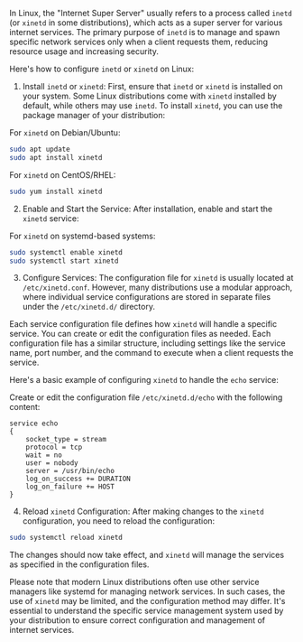 In Linux, the "Internet Super Server" usually refers to a process called `inetd` (or `xinetd` in some distributions), which acts as a super server for various internet services. The primary purpose of `inetd` is to manage and spawn specific network services only when a client requests them, reducing resource usage and increasing security.

Here's how to configure `inetd` or `xinetd` on Linux:

1. Install `inetd` or `xinetd`:
First, ensure that `inetd` or `xinetd` is installed on your system. Some Linux distributions come with `xinetd` installed by default, while others may use `inetd`. To install `xinetd`, you can use the package manager of your distribution:

For `xinetd` on Debian/Ubuntu:
```bash
sudo apt update
sudo apt install xinetd
```

For `xinetd` on CentOS/RHEL:
```bash
sudo yum install xinetd
```

2. Enable and Start the Service:
After installation, enable and start the `xinetd` service:

For `xinetd` on systemd-based systems:
```bash
sudo systemctl enable xinetd
sudo systemctl start xinetd
```

3. Configure Services:
The configuration file for `xinetd` is usually located at `/etc/xinetd.conf`. However, many distributions use a modular approach, where individual service configurations are stored in separate files under the `/etc/xinetd.d/` directory.

Each service configuration file defines how `xinetd` will handle a specific service. You can create or edit the configuration files as needed. Each configuration file has a similar structure, including settings like the service name, port number, and the command to execute when a client requests the service.

Here's a basic example of configuring `xinetd` to handle the `echo` service:

Create or edit the configuration file `/etc/xinetd.d/echo` with the following content:

```plaintext
service echo
{
    socket_type = stream
    protocol = tcp
    wait = no
    user = nobody
    server = /usr/bin/echo
    log_on_success += DURATION
    log_on_failure += HOST
}
```

4. Reload `xinetd` Configuration:
After making changes to the `xinetd` configuration, you need to reload the configuration:

```bash
sudo systemctl reload xinetd
```

The changes should now take effect, and `xinetd` will manage the services as specified in the configuration files.

Please note that modern Linux distributions often use other service managers like systemd for managing network services. In such cases, the use of `xinetd` may be limited, and the configuration method may differ. It's essential to understand the specific service management system used by your distribution to ensure correct configuration and management of internet services.
